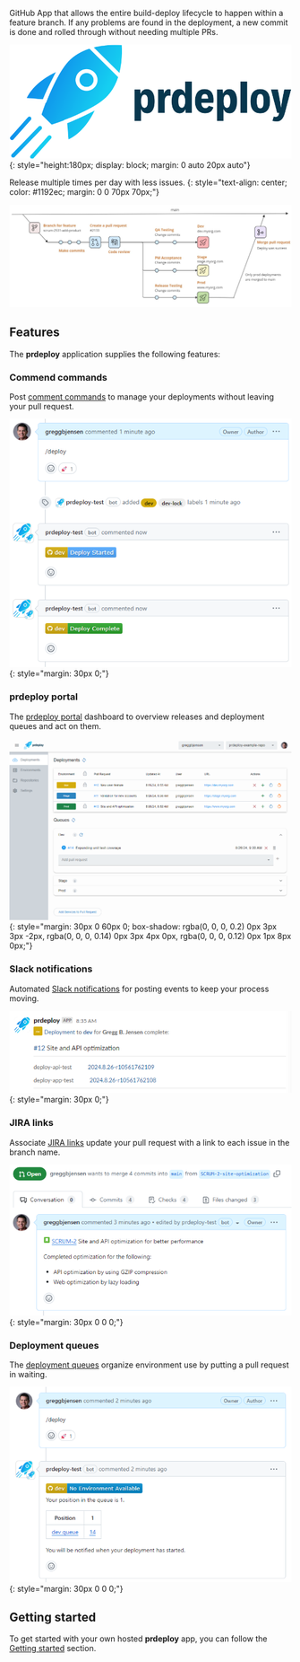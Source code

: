 GitHub App that allows the entire build-deploy lifecycle to happen within a feature branch.  If any problems are found in the deployment, a new commit is done and rolled through without needing multiple PRs.

![Logo](./assets/images/logo.svg){: style="height:180px; display: block; margin: 0 auto 20px auto"}

Release multiple times per day with less issues.
{: style="text-align: center; color: #1192ec; margin: 0 0 70px 70px;"}

![Feature Branch Deployments](./assets/images/feature-branch-deployments.jpg)

## Features

The **prdeploy** application supplies the following features:

### Commend commands

Post [comment commands](comment-commands.md) to manage your deployments without leaving your pull request.

![Deploy comment command](./assets/images/screenshots/prcomment-deploy.png)
{: style="margin: 30px 0;"}


### prdeploy portal

The [prdeploy portal](prdeploy-portal.md) dashboard to overview releases and deployment queues and act on them.

![prdeploy deployments](./assets/images/screenshots/prdeploy-portal.png)
{: style="margin: 30px 0 60px 0; box-shadow: rgba(0, 0, 0, 0.2) 0px 3px 3px -2px, rgba(0, 0, 0, 0.14) 0px 3px 4px 0px, rgba(0, 0, 0, 0.12) 0px 1px 8px 0px;"}


### Slack notifications

Automated [Slack notifications](slack-notifications.md) for posting events to keep your process moving.

![Slack deploy notification](./assets/images/screenshots/slack-deploy-notification.png)
{: style="margin: 30px 0;"}

### JIRA links

Associate [JIRA links](jira-links.md) update your pull request with a link to each issue in the branch name.

![JIRA issue link](./assets/images/screenshots/jira-links.png)
{: style="margin: 30px 0 0 0;"}

### Deployment queues

The [deployment queues](deployment-queues.md) organize environment use by putting a pull request in waiting.

![Deployment queue comment](./assets/images/screenshots/deployment-queues.png)
{: style="margin: 30px 0 0 0;"}

## Getting started

To get started with your own hosted **prdeploy** app, you can follow the [Getting started](getting-started/overview.md) section.
